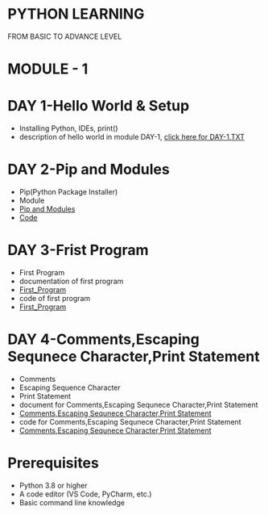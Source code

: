 # PYTHON LEARNING
FROM BASIC TO ADVANCE LEVEL

# MODULE - 1

  # DAY 1-Hello World & Setup
  - Installing Python, IDEs, print()
  - description of hello world in module DAY-1, [click here for DAY-1.TXT](https://github.com/vinayakmishra4/PYTHON-FROM-BASIC-TO-ADVANCE/blob/main/DAY-1-Hello_World-Setup/DAY-1.TXT)
  
  # DAY 2-Pip and Modules
  - Pip(Python Package Installer)
  - Module
  - [Pip and Modules](https://github.com/vinayakmishra4/PYTHON-FROM-BASIC-TO-ADVANCE/blob/main/DAY-2-Pip-Modules/DAY-2.txt)
  - [Code ](https://github.com/vinayakmishra4/PYTHON-FROM-BASIC-TO-ADVANCE/blob/main/DAY-2-Pip-Modules/Pimod.py)
  
  # DAY 3-Frist Program
  - First Program
  - documentation of first program
  - [First_Program](https://github.com/vinayakmishra4/PYTHON-FROM-BASIC-TO-ADVANCE/blob/main/DAY-3-Frist_Program/DAY-3.txt)
  - code of first program
  -  [First_Program](https://github.com/vinayakmishra4/PYTHON-FROM-BASIC-TO-ADVANCE/blob/main/DAY-3-Frist_Program/FristProgram.py)

  # DAY 4-Comments,Escaping Sequnece Character,Print Statement
  - Comments
  - Escaping Sequence Character
  - Print Statement
  - document for Comments,Escaping Sequnece Character,Print Statement
  - [Comments,Escaping Sequnece Character,Print Statement](https://github.com/vinayakmishra4/PYTHON-FROM-BASIC-TO-ADVANCE/blob/main/DAY-4-Comments-Escaping-Sequnece-Character-Print-Statement/DAY-4.txt)
  - code for Comments,Escaping Sequnece Character,Print Statement
  - [Comments,Escaping Sequnece Character,Print Statement](https://github.com/vinayakmishra4/PYTHON-FROM-BASIC-TO-ADVANCE/blob/main/DAY-4-Comments-Escaping-Sequnece-Character-Print-Statement/CoEsSePr.py)
  
 
# Prerequisites
- Python 3.8 or higher
- A code editor (VS Code, PyCharm, etc.)
- Basic command line knowledge
